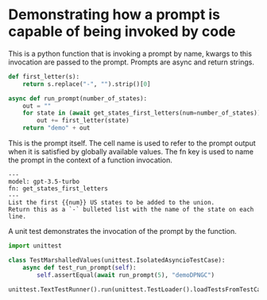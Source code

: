 # Demonstrating how a prompt is capable of being invoked by code

This is a python function that is invoking a prompt by name, kwargs to this
invocation are passed to the prompt. Prompts are async and return strings.
```python (run_prompt)
def first_letter(s):
    return s.replace("-", "").strip()[0]

async def run_prompt(number_of_states):
    out = ""
    for state in (await get_states_first_letters(num=number_of_states)).split('\n'):
        out += first_letter(state)
    return "demo" + out
```

This is the prompt itself. The cell name is used to refer to the prompt output when it is satisfied
by globally available values. The fn key is used to name the prompt in the context of a function invocation.
```prompt (states)
---
model: gpt-3.5-turbo
fn: get_states_first_letters
---
List the first {{num}} US states to be added to the union.
Return this as a `-` bulleted list with the name of the state on each line.
```

A unit test demonstrates the invocation of the prompt by the function.
```python (entry)
import unittest

class TestMarshalledValues(unittest.IsolatedAsyncioTestCase):
    async def test_run_prompt(self):
        self.assertEqual(await run_prompt(5), "demoDPNGC")

unittest.TextTestRunner().run(unittest.TestLoader().loadTestsFromTestCase(TestMarshalledValues))
```
